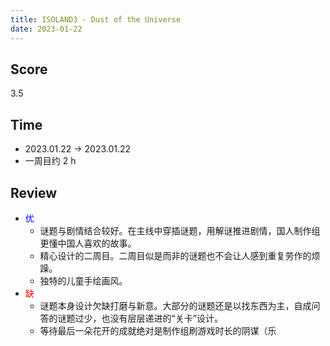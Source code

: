 ```yaml
---
title: ISOLAND3 - Dust of the Universe
date: 2023-01-22
---
```


## Score
3.5

## Time
- 2023.01.22 -> 2023.01.22
- 一周目约 2 h


## Review

- <font color=#0000FF>优</font>
    - 谜题与剧情结合较好。在主线中穿插谜题，用解谜推进剧情，国人制作组更懂中国人喜欢的故事。
    - 精心设计的二周目。二周目似是而非的谜题也不会让人感到重复劳作的烦躁。
    - 独特的儿童手绘画风。
- <font color=#FF0000>缺</font>
    - 谜题本身设计欠缺打磨与新意。大部分的谜题还是以找东西为主，自成问答的谜题过少，也没有层层递进的“关卡”设计。
    - 等待最后一朵花开的成就绝对是制作组刷游戏时长的阴谋（乐